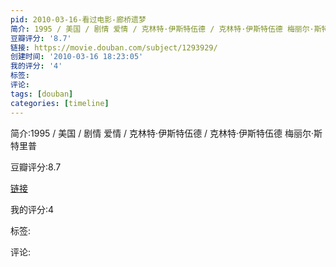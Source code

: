 ```yaml
---
pid: 2010-03-16-看过电影-廊桥遗梦
简介: 1995 / 美国 / 剧情 爱情 / 克林特·伊斯特伍德 / 克林特·伊斯特伍德 梅丽尔·斯特里普
豆瓣评分: '8.7'
链接: https://movie.douban.com/subject/1293929/
创建时间: '2010-03-16 18:23:05'
我的评分: '4'
标签:
评论:
tags: [douban]
categories: [timeline]
---
```

简介:1995 / 美国 / 剧情 爱情 / 克林特·伊斯特伍德 / 克林特·伊斯特伍德 梅丽尔·斯特里普

豆瓣评分:8.7

[链接](https://movie.douban.com/subject/1293929/)

我的评分:4

标签:

评论:

